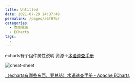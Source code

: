 ```yaml
---
title: Untitled
date: 2021-07-29 14:37:49
permalink: /pages/a6f07b/
categories:
  - 类库框架
  - ECharts
tags:
  - 
---
```




echarts有个组件属性说明
资源->[术语速查手册](https://echarts.apache.org/zh/cheat-sheet.html)

![cheat-sheet](/Users/liyang/项目/011-我的博文/image-store/blog/library/echarts/cheat-sheet.png)





 [（echarts有哪些东西，要总结）术语速查手册 - Apache ECharts](https://echarts.apache.org/zh/cheat-sheet.html) 
